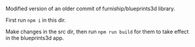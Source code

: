 Modified version of an older commit of furniship/blueprints3d library.

First run `npm i` in this dir.

Make changes in the src dir, then run `npm run build` for them to take effect in the blueprints3d app.